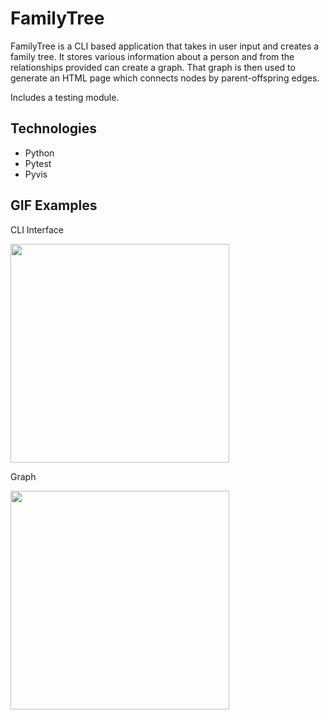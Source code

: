 # FamilyTree
FamilyTree is a CLI based application that takes in user input and creates
a family tree. It stores various information about a person and from the
relationships provided can create a graph. That graph is then used to generate
an HTML page which connects nodes by parent-offspring edges. 

Includes a testing module. 

## Technologies
- Python
- Pytest
- Pyvis

## GIF Examples
CLI Interface
<p>
  <image src='gif_ex/ftcli.gif' width=350><br>
</p>
Graph
<p>
  <image src='gif_ex/ftgraph.gif' width=350><br>
</p>
